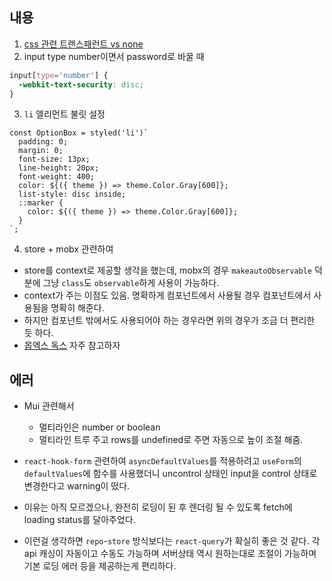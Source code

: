 ## 내용

1. [css 관련 트랜스패런트 vs none](https://mong-blog.tistory.com/entry/css-background-none-vs-transparent%EC%9D%98-%EC%B0%A8%EC%9D%B4)
2. input type number이면서 password로 바꿀 때

```css
input[type='number'] {
  -webkit-text-security: disc;
}
```

3. `li` 엘리먼트 불릿 설정

```tsx
const OptionBox = styled('li')`
  padding: 0;
  margin: 0;
  font-size: 13px;
  line-height: 20px;
  font-weight: 400;
  color: ${({ theme }) => theme.Color.Gray[600]};
  list-style: disc inside;
  ::marker {
    color: ${({ theme }) => theme.Color.Gray[600]};
  }
`;
```

4. store + mobx 관련하여

- store를 context로 제공할 생각을 했는데, mobx의 경우 `makeautoObservable` 덕분에 그냥 `class`도 `observable`하게 사용이 가능하다.
- context가 주는 이점도 있음. 명확하게 컴포넌트에서 사용될 경우 컴포넌트에서 사용됨을 명확히 해준다.
- 하지만 컴포넌트 밖에서도 사용되어야 하는 경우라면 위의 경우가 조금 더 편리한 듯 하다.
- [몹엑스 독스](https://mobx.js.org/api.html#computed) 자주 참고하자

## 에러

- Mui 관련해서

  - 멀티라인은 number or boolean
  - 멀티라인 트루 주고 rows를 undefined로 주면 자동으로 높이 조절 해줌.

- `react-hook-form` 관련하여 `asyncDefaultValues`를 적용하려고 `useForm`의 `defaultValues`에 함수를 사용했더니 uncontrol 상태인 input을 control 상태로 변경한다고 warning이 떴다.
- 이유는 아직 모르겠으나, 완전히 로딩이 된 후 렌더링 될 수 있도록 fetch에 loading status를 달아주었다.
- 이런걸 생각하면 `repo`-`store` 방식보다는 `react-query`가 확실히 좋은 것 같다. 각 api 캐싱이 자동이고 수동도 가능하며 서버상태 역시 원하는대로 조절이 가능하며 기본 로딩 에러 등을 제공하는게 편리하다.
